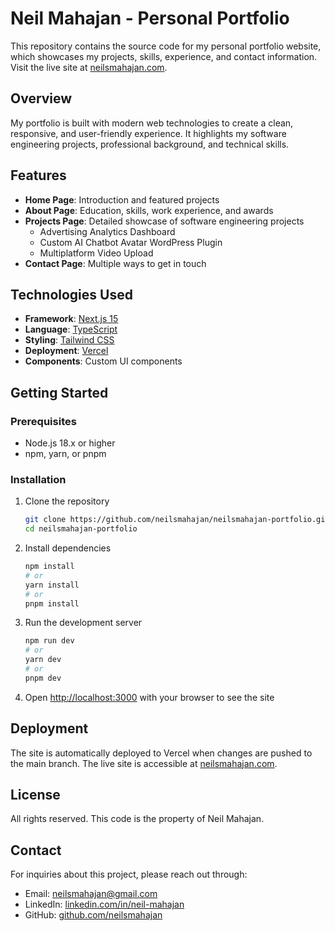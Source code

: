 # Neil Mahajan - Personal Portfolio

This repository contains the source code for my personal portfolio website, which showcases my projects, skills, experience, and contact information. Visit the live site at [neilsmahajan.com](https://neilsmahajan.com).

## Overview

My portfolio is built with modern web technologies to create a clean, responsive, and user-friendly experience. It highlights my software engineering projects, professional background, and technical skills.

## Features

- **Home Page**: Introduction and featured projects
- **About Page**: Education, skills, work experience, and awards
- **Projects Page**: Detailed showcase of software engineering projects
  - Advertising Analytics Dashboard
  - Custom AI Chatbot Avatar WordPress Plugin
  - Multiplatform Video Upload
- **Contact Page**: Multiple ways to get in touch

## Technologies Used

- **Framework**: [Next.js 15](https://nextjs.org/)
- **Language**: [TypeScript](https://www.typescriptlang.org/)
- **Styling**: [Tailwind CSS](https://tailwindcss.com/)
- **Deployment**: [Vercel](https://vercel.com/)
- **Components**: Custom UI components

## Getting Started

### Prerequisites

- Node.js 18.x or higher
- npm, yarn, or pnpm

### Installation

1. Clone the repository

   ```bash
   git clone https://github.com/neilsmahajan/neilsmahajan-portfolio.git
   cd neilsmahajan-portfolio
   ```

2. Install dependencies

   ```bash
   npm install
   # or
   yarn install
   # or
   pnpm install
   ```

3. Run the development server

   ```bash
   npm run dev
   # or
   yarn dev
   # or
   pnpm dev
   ```

4. Open [http://localhost:3000](http://localhost:3000) with your browser to see the site

## Deployment

The site is automatically deployed to Vercel when changes are pushed to the main branch. The live site is accessible at [neilsmahajan.com](https://neilsmahajan.com).

## License

All rights reserved. This code is the property of Neil Mahajan.

## Contact

For inquiries about this project, please reach out through:

- Email: [neilsmahajan@gmail.com](mailto:neilsmahajan@gmail.com)
- LinkedIn: [linkedin.com/in/neil-mahajan](https://linkedin.com/in/neil-mahajan)
- GitHub: [github.com/neilsmahajan](https://github.com/neilsmahajan)
